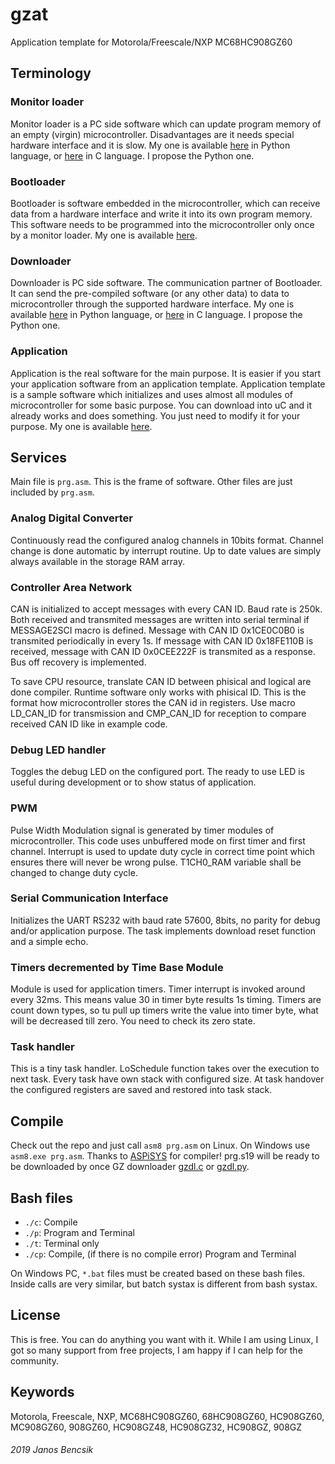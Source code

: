 # gzat

Application template for Motorola/Freescale/NXP MC68HC908GZ60

## Terminology

### Monitor loader

Monitor loader is a PC side software which can update program memory of an
empty (virgin) microcontroller.
Disadvantages are it needs special hardware interface and it is slow.
My one is available
[here](https://github.com/butyi/gzml.py/) in Python language, or
[here](https://github.com/butyi/gzml.c/) in C language.
I propose the Python one.

### Bootloader

Bootloader is software embedded in the microcontroller, which can receive data
from a hardware interface and write it into its own program memory.
This software needs to be programmed into the microcontroller only once by a
monitor loader. 
My one is available 
[here](https://github.com/butyi/gzbl/).

### Downloader

Downloader is PC side software. The communication partner of Bootloader.
It can send the pre-compiled software (or any other data) to data to
microcontroller through the supported hardware interface.
My one is available
[here](https://github.com/butyi/gzdl.py/) in Python language, or
[here](https://github.com/butyi/gzdl.c/) in C language.
I propose the Python one.

### Application

Application is the real software for the main purpose. It is easier if you
start your application software from an application template.
Application template is a sample software which initializes and uses almost
all modules of microcontroller for some basic purpose. You can download into
uC and it already works and does something. You just need to modify it for your 
purpose. 
My one is available 
[here](https://github.com/butyi/gzat/).

## Services

Main file is `prg.asm`. This is the frame of software. Other files are just included by `prg.asm`.

### Analog Digital Converter

Continuously read the configured analog channels in 10bits format. Channel change is done automatic by interrupt routine. 
Up to date values are simply always available in the storage RAM array.

### Controller Area Network

CAN is initialized to accept messages with every CAN ID. Baud rate is 250k.
Both received and transmited messages are written into serial terminal if MESSAGE2SCI macro is defined.
Message with CAN ID 0x1CE0C0B0 is transmited periodically in every 1s.
If message with CAN ID 0x18FE110B is received, message with CAN ID 0x0CEE222F is transmited as a response.
Bus off recovery is implemented.

To save CPU resource, translate CAN ID between phisical and logical are done compiler.
Runtime software only works with phisical ID. This is the format how microcontroller stores the CAN id in registers.
Use macro LD_CAN_ID for transmission and CMP_CAN_ID for reception to compare received CAN ID like in example code.

### Debug LED handler

Toggles the debug LED on the configured port. The ready to use LED is useful during development or to show status of application.

### PWM

Pulse Width Modulation signal is generated by timer modules of microcontroller.
This code uses unbuffered mode on first timer and first channel.
Interrupt is used to update duty cycle in correct time point which ensures there will never be wrong pulse.
T1CH0_RAM variable shall be changed to change duty cycle.

### Serial Communication Interface

Initializes the UART RS232 with baud rate 57600, 8bits, no parity for debug and/or application purpose. 
The task implements download reset function and a simple echo.

### Timers decremented by Time Base Module

Module is used for application timers. Timer interrupt is invoked around every 32ms. This means value 30 in timer byte results 1s timing.
Timers are count down types, so tu pull up timers write the value into timer byte, what will be decreased till zero. You need to check its zero state.

### Task handler

This is a tiny task handler. LoSchedule function takes over the execution to next task. 
Every task have own stack with configured size.
At task handover the configured registers are saved and restored into task stack.

## Compile

Check out the repo and just call `asm8 prg.asm` on Linux. On Windows use `asm8.exe prg.asm`. Thanks to [ASPiSYS](http://www.aspisys.com/asm8.htm) for compiler!
prg.s19 will be ready to be downloaded by once GZ downloader [gzdl.c](https://github.com/butyi/gzdl.c/) or [gzdl.py](https://github.com/butyi/gzdl.py/).

## Bash files

- `./c`: Compile
- `./p`: Program and Terminal
- `./t`: Terminal only
- `./cp`: Compile, (if there is no compile error) Program and Terminal

On Windows PC, `*.bat` files must be created based on these bash files. Inside calls are very similar, but batch systax is different from bash systax.

## License

This is free. You can do anything you want with it.
While I am using Linux, I got so many support from free projects, I am happy if I can help for the community.

## Keywords

Motorola, Freescale, NXP, MC68HC908GZ60, 68HC908GZ60, HC908GZ60, MC908GZ60, 908GZ60, HC908GZ48, HC908GZ32, HC908GZ, 908GZ

###### 2019 Janos Bencsik

